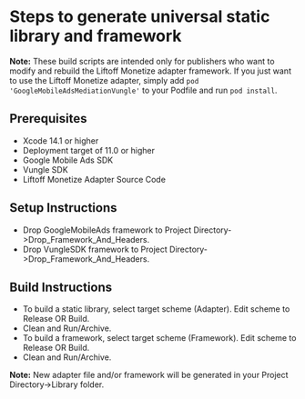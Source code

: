 # Steps to generate universal static library and framework

**Note:** These build scripts are intended only for publishers who want to
modify and rebuild the Liftoff Monetize adapter framework. If you just want to use the
Liftoff Monetize adapter, simply add `pod 'GoogleMobileAdsMediationVungle'` to
your Podfile and run `pod install`.

## Prerequisites
- Xcode 14.1 or higher
- Deployment target of 11.0 or higher
- Google Mobile Ads SDK
- Vungle SDK
- Liftoff Monetize Adapter Source Code

## Setup Instructions
- Drop GoogleMobileAds framework to
  Project Directory->Drop_Framework_And_Headers.
- Drop VungleSDK framework to
  Project Directory->Drop_Framework_And_Headers.

## Build Instructions
- To build a static library, select target scheme (Adapter). Edit scheme to
  Release OR Build.
- Clean and Run/Archive.
- To build a framework, select target scheme (Framework). Edit scheme to
  Release OR Build.
- Clean and Run/Archive.

**Note:** New adapter file and/or framework will be generated in your
Project Directory->Library folder.
